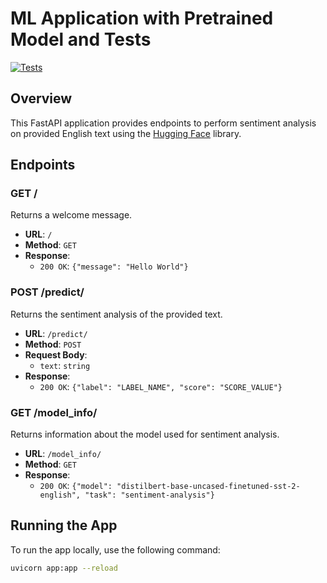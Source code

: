 # ML Application with Pretrained Model and Tests

[![Tests](https://github.com/tokarevsas31/ml_fastapi_tests/actions/workflows/python-app.yml/badge.svg)](https://github.com/tokarevsas31/ml_fastapi_tests/actions/workflows/python-app.yml)

## Overview

This FastAPI application provides endpoints to perform sentiment analysis on provided English text using the [Hugging Face](https://huggingface.co/) library.

## Endpoints

### GET /

Returns a welcome message.

- **URL**: `/`
- **Method**: `GET`
- **Response**:
  - `200 OK`: `{"message": "Hello World"}`

### POST /predict/

Returns the sentiment analysis of the provided text.

- **URL**: `/predict/`
- **Method**: `POST`
- **Request Body**:
  - `text`: `string`
- **Response**:
  - `200 OK`: `{"label": "LABEL_NAME", "score": "SCORE_VALUE"}`

### GET /model_info/

Returns information about the model used for sentiment analysis.

- **URL**: `/model_info/`
- **Method**: `GET`
- **Response**:
  - `200 OK`: `{"model": "distilbert-base-uncased-finetuned-sst-2-english", "task": "sentiment-analysis"}`

## Running the App

To run the app locally, use the following command:

```bash
uvicorn app:app --reload
